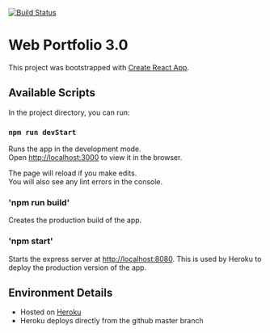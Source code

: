 [![Build Status](https://travis-ci.com/schretzilla/Website-3.0.svg?branch=master)](https://travis-ci.com/schretzilla/Website-3.0)

# Web Portfolio 3.0

This project was bootstrapped with [Create React App](https://github.com/facebook/create-react-app).

## Available Scripts

In the project directory, you can run:

### `npm run devStart`

Runs the app in the development mode.<br />
Open [http://localhost:3000](http://localhost:3000) to view it in the browser.

The page will reload if you make edits.<br />
You will also see any lint errors in the console.

### 'npm run build'

Creates the production build of the app.

### 'npm start'

Starts the express server at [http://localhost:8080](http://localhost:8080). This is used by Heroku to deploy the production version of the app.

## Environment Details

- Hosted on [Heroku](https://www.heroku.com/)
- Heroku deploys directly from the github master branch
